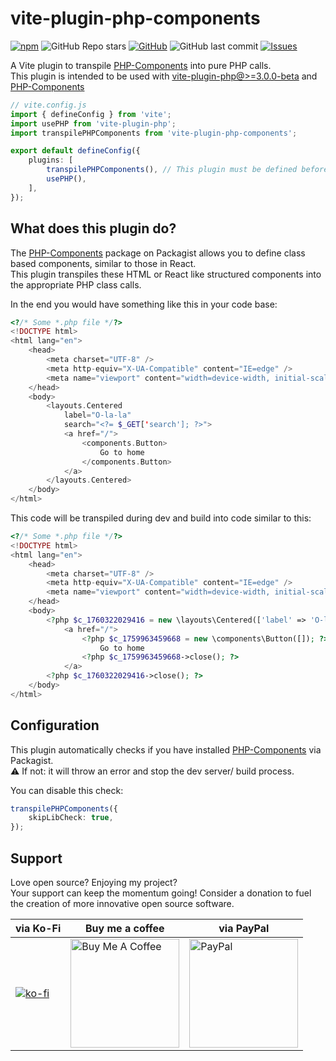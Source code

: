 # vite-plugin-php-components

[![npm](https://img.shields.io/npm/dt/vite-plugin-php-components?style=for-the-badge)](https://www.npmjs.com/package/vite-plugin-php-components) ![GitHub Repo stars](https://img.shields.io/github/stars/nititech/vite-plugin-php-components?label=GitHub%20Stars&style=for-the-badge) [![GitHub](https://img.shields.io/github/license/nititech/vite-plugin-php-components?color=blue&style=for-the-badge)](https://github.com/nititech/vite-plugin-php-components/blob/master/LICENSE)
![GitHub last commit](https://img.shields.io/github/last-commit/nititech/vite-plugin-php-components?style=for-the-badge) [![Issues](https://img.shields.io/github/issues/nititech/vite-plugin-php-components?style=for-the-badge)](https://github.com/nititech/vite-plugin-php-components/issues)

A Vite plugin to transpile [PHP-Components](https://packagist.org/packages/nititech/html-components) into pure PHP calls.\
This plugin is intended to be used with [vite-plugin-php@>=3.0.0-beta](https://www.npmjs.com/package/vite-plugin-php) and [PHP-Components](https://packagist.org/packages/nititech/html-components)

```ts
// vite.config.js
import { defineConfig } from 'vite';
import usePHP from 'vite-plugin-php';
import transpilePHPComponents from 'vite-plugin-php-components';

export default defineConfig({
	plugins: [
		transpilePHPComponents(), // This plugin must be defined before the vite-plugin-php call
		usePHP(),
	],
});
```

## What does this plugin do?

The [PHP-Components](https://packagist.org/packages/nititech/html-components) package on Packagist allows you to define class based components, similar to those in React.\
This plugin transpiles these HTML or React like structured components into the appropriate PHP class calls.

In the end you would have something like this in your code base:

```php
<?/* Some *.php file */?>
<!DOCTYPE html>
<html lang="en">
	<head>
		<meta charset="UTF-8" />
		<meta http-equiv="X-UA-Compatible" content="IE=edge" />
		<meta name="viewport" content="width=device-width, initial-scale=1.0" />
	</head>
	<body>
		<layouts.Centered
			label="O-la-la"
			search="<?= $_GET['search']; ?>">
			<a href="/">
				<components.Button>
					Go to home
				</components.Button>
			</a>
		</layouts.Centered>
	</body>
</html>
```

This code will be transpiled during dev and build into code similar to this:

```php
<?/* Some *.php file */?>
<!DOCTYPE html>
<html lang="en">
	<head>
		<meta charset="UTF-8" />
		<meta http-equiv="X-UA-Compatible" content="IE=edge" />
		<meta name="viewport" content="width=device-width, initial-scale=1.0" />
	</head>
	<body>
		<?php $c_1760322029416 = new \layouts\Centered(['label' => 'O-la-la', 'search' => $_GET['search']]); ?>
			<a href="/">
				<?php $c_1759963459668 = new \components\Button([]); ?>
					Go to home
				<?php $c_1759963459668->close(); ?>
			</a>
		<?php $c_1760322029416->close(); ?>
	</body>
</html>
```

## Configuration

This plugin automatically checks if you have installed [PHP-Components](https://packagist.org/packages/nititech/html-components) via Packagist.\
⚠️ If not: it will throw an error and stop the dev server/ build process.

You can disable this check:

```ts
transpilePHPComponents({
	skipLibCheck: true,
});
```

## Support

Love open source? Enjoying my project?\
Your support can keep the momentum going! Consider a donation to fuel the creation of more innovative open source software.

| via Ko-Fi                                                                         | Buy me a coffee                                                                                                                                                 | via PayPal                                                                                                                                                             |
| --------------------------------------------------------------------------------- | --------------------------------------------------------------------------------------------------------------------------------------------------------------- | ---------------------------------------------------------------------------------------------------------------------------------------------------------------------- |
| [![ko-fi](https://ko-fi.com/img/githubbutton_sm.svg)](https://ko-fi.com/Y8Y2ALMG) | <a href="https://www.buymeacoffee.com/donnikitos" target="_blank"><img src="https://nititech.de/donate-buymeacoffee.png" alt="Buy Me A Coffee" width="174"></a> | <a href="https://www.paypal.com/donate/?hosted_button_id=EPXZPRTR7JHDW" target="_blank"><img src="https://nititech.de/donate-paypal.png" alt="PayPal" width="174"></a> |
